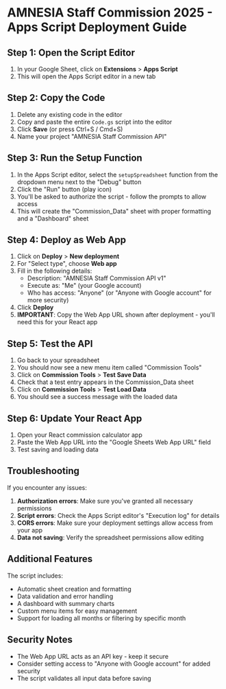 # AMNESIA Staff Commission 2025 - Apps Script Deployment Guide

## Step 1: Open the Script Editor

1. In your Google Sheet, click on **Extensions** > **Apps Script**
2. This will open the Apps Script editor in a new tab

## Step 2: Copy the Code

1. Delete any existing code in the editor
2. Copy and paste the entire `Code.gs` script into the editor
3. Click **Save** (or press Ctrl+S / Cmd+S)
4. Name your project "AMNESIA Staff Commission API"

## Step 3: Run the Setup Function

1. In the Apps Script editor, select the `setupSpreadsheet` function from the dropdown menu next to the "Debug" button
2. Click the "Run" button (play icon)
3. You'll be asked to authorize the script - follow the prompts to allow access
4. This will create the "Commission_Data" sheet with proper formatting and a "Dashboard" sheet

## Step 4: Deploy as Web App

1. Click on **Deploy** > **New deployment**
2. For "Select type", choose **Web app**
3. Fill in the following details:
   - Description: "AMNESIA Staff Commission API v1"
   - Execute as: "Me" (your Google account)
   - Who has access: "Anyone" (or "Anyone with Google account" for more security)
4. Click **Deploy**
5. **IMPORTANT**: Copy the Web App URL shown after deployment - you'll need this for your React app

## Step 5: Test the API

1. Go back to your spreadsheet
2. You should now see a new menu item called "Commission Tools"
3. Click on **Commission Tools** > **Test Save Data**
4. Check that a test entry appears in the Commission_Data sheet
5. Click on **Commission Tools** > **Test Load Data**
6. You should see a success message with the loaded data

## Step 6: Update Your React App

1. Open your React commission calculator app
2. Paste the Web App URL into the "Google Sheets Web App URL" field
3. Test saving and loading data

## Troubleshooting

If you encounter any issues:

1. **Authorization errors**: Make sure you've granted all necessary permissions
2. **Script errors**: Check the Apps Script editor's "Execution log" for details
3. **CORS errors**: Make sure your deployment settings allow access from your app
4. **Data not saving**: Verify the spreadsheet permissions allow editing

## Additional Features

The script includes:

- Automatic sheet creation and formatting
- Data validation and error handling
- A dashboard with summary charts
- Custom menu items for easy management
- Support for loading all months or filtering by specific month

## Security Notes

- The Web App URL acts as an API key - keep it secure
- Consider setting access to "Anyone with Google account" for added security
- The script validates all input data before saving
